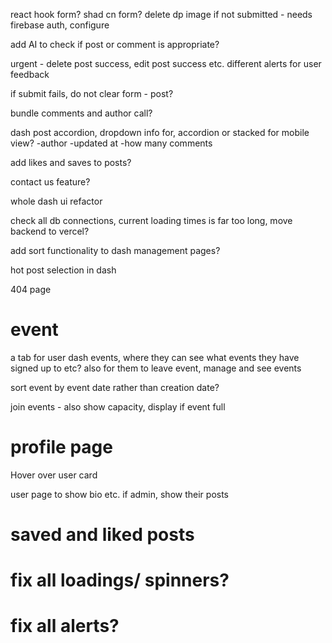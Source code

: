 react hook form?
shad cn form?
delete dp image if not submitted - needs firebase auth, configure

add AI to check if post or comment is appropriate?

urgent - delete post success, edit post success etc. different alerts for user feedback

if submit fails, do not clear form - post?

bundle comments and author call?

dash post accordion, dropdown info for, accordion or stacked for mobile view?
-author
-updated at
-how many comments

add likes and saves to posts?

contact us feature?

whole dash ui refactor

check all db connections, current loading times is far too long, move backend to vercel?

add sort functionality to dash management pages?

hot post selection in dash

404 page

# event

a tab for user dash events, where they can see what events they have signed up to etc? also for them to leave event, manage and see events

sort event by event date rather than creation date?

join events - also show capacity, display if event full

# profile page

Hover over user card

user page to show bio etc. if admin, show their posts

# saved and liked posts

# fix all loadings/ spinners?

# fix all alerts?
